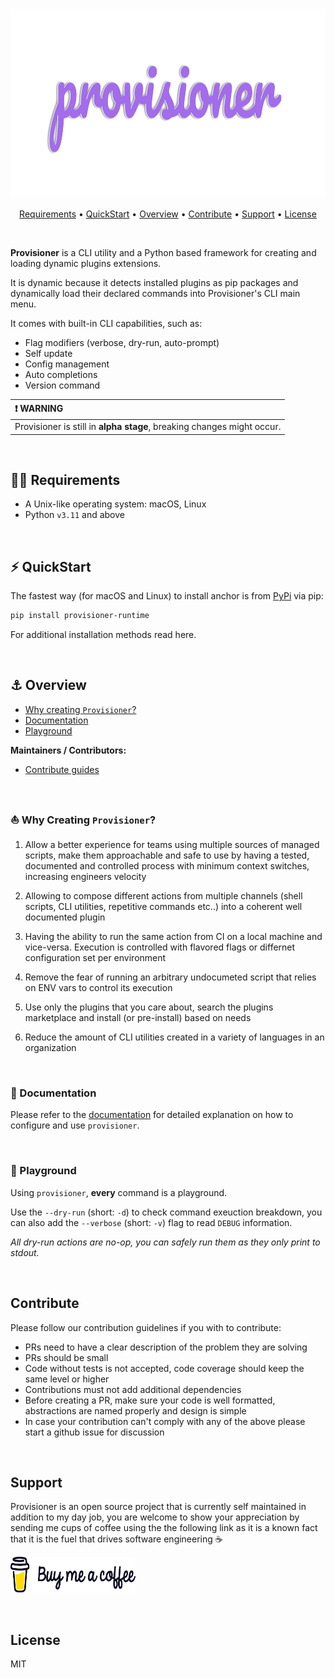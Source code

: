 <h3 align="center" id="provisioner-logo"><img src="docs-site/site/static/docs/latest/assets/img/provisioner.svg" height="300"></h3>

<p align="center">
  <a href="#requirements">Requirements</a> •
  <a href="#quickstart">QuickStart</a> •
  <a href="#overview">Overview</a> •
  <a href="#contribute">Contribute</a> •
  <a href="#support">Support</a> •
  <a href="#license">License</a>
</p>
<br>

**Provisioner** is a CLI utility and a Python based framework for creating and loading dynamic plugins extensions. 

It is dynamic because it detects installed plugins as pip packages and dynamically load their declared commands into Provisioner's CLI main menu.

It comes with built-in CLI capabilities, such as:
* Flag modifiers (verbose, dry-run, auto-prompt)
* Self update 
* Config management 
* Auto completions
* Version command

| :heavy_exclamation_mark: WARNING |
| :--------------------------------------- |
| Provisioner is still in **alpha stage**, breaking changes might occur. |

<br>

<h2 id="requirements">🏴‍☠️ Requirements</h2>

- A Unix-like operating system: macOS, Linux
- Python `v3.11` and above

<br>

<h2 id="quickstart">⚡️ QuickStart</h2>

The fastest way (for macOS and Linux) to install anchor is from [PyPi](https://pypi.org/) via pip:

```bash
pip install provisioner-runtime
```

For additional installation methods read here.

<br>

<h2 id="overview">⚓️ Overview</h2>

- [Why creating `Provisioner`?](#why-creating-provisioner)
- [Documentation](#documentation)
- [Playground](#playground)

**Maintainers / Contributors:**

- [Contribute guides](https://zachinachshon.com/provisioner/docs/latest/getting-started/contribute/)

<br>

<h3 id="why-creating-provisioner">⛵ Why Creating <code>Provisioner</code>?</h3>

1. Allow a better experience for teams using multiple sources of managed scripts, make them approachable and safe to use by having a tested, documented and controlled process with minimum context switches, increasing engineers velocity

1. Allowing to compose different actions from multiple channels (shell scripts, CLI utilities, repetitive commands etc..) into a coherent well documented plugin

1. Having the ability to run the same action from CI on a local machine and vice-versa. Execution is controlled with flavored flags or differnet configuration set per environment

1. Remove the fear of running an arbitrary undocumeted script that relies on ENV vars to control its execution

1. Use only the plugins that you care about, search the plugins marketplace and install (or pre-install) based on needs

1. Reduce the amount of CLI utilities created in a variety of languages in an organization

<br>

<h3 id="documentation">📖 Documentation</h3>

Please refer to the [documentation](https://zachinachshon.com/provisioner/) for detailed explanation on how to configure and use `provisioner`.


<br>

<h3 id="playground">🐳 Playground</h3>

Using `provisioner`, **every** command is a playground.

Use the `--dry-run` (short: `-d`) to check command exeuction breakdown, you can also add the `--verbose` (short: `-v`) flag to read `DEBUG` information. 

*All dry-run actions are no-op, you can safely run them as they only print to stdout.*

<br>

<h2 id="contribute">Contribute</h2>

Please follow our contribution guidelines if you with to contribute:

* PRs need to have a clear description of the problem they are solving
* PRs should be small
* Code without tests is not accepted, code coverage should keep the same level or higher
* Contributions must not add additional dependencies
* Before creating a PR, make sure your code is well formatted, abstractions are named properly and design is simple
* In case your contribution can't comply with any of the above please start a github issue for discussion

<br>

<h2 id="support">Support</h2>

Provisioner is an open source project that is currently self maintained in addition to my day job, you are welcome to show your appreciation by sending me cups of coffee using the the following link as it is a known fact that it is the fuel that drives software engineering ☕

<a href="https://www.buymeacoffee.com/ZachiNachshon" target="_blank"><img src="docs-site/site/static/docs/latest/assets/img/bmc-orig.svg" height="57" width="200" alt="Buy Me A Coffee"></a>

<br>

<h2 id="license">License</h2>

MIT

<br>
